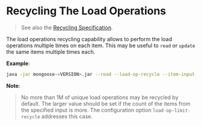 # Recycling The Load Operations

> See also the [Recycling Specification](../../../../design/modes/recycle_mode).

The load operations recycling capability allows to perform the load operations multiple times on each item. This  may be
useful to `read` or `update` the same items multiple times each.

**Example**:
```bash
java -jar mongoose-<VERSION>.jar --read --load-op-recycle --item-input-file=items.csv ...
```

**Note**:
> No more than 1M of unique load operations may be recycled by default. The larger value should be set if the count of
> the items from the specified input is more. The configuration option `load-op-limit-recycle` addresses this case.
